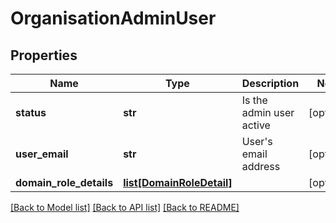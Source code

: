 # OrganisationAdminUser

## Properties
Name | Type | Description | Notes
------------ | ------------- | ------------- | -------------
**status** | **str** | Is the admin user active | [optional] 
**user_email** | **str** | User&#x27;s email address | [optional] 
**domain_role_details** | [**list[DomainRoleDetail]**](DomainRoleDetail.md) |  | [optional] 

[[Back to Model list]](../README.md#documentation-for-models) [[Back to API list]](../README.md#documentation-for-api-endpoints) [[Back to README]](../README.md)

